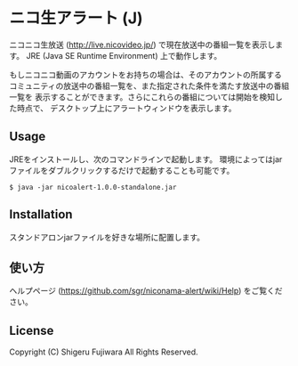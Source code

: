 # ニコ生アラート (J)

ニコニコ生放送 (http://live.nicovideo.jp/) で現在放送中の番組一覧を表示します。
JRE (Java SE Runtime Environment) 上で動作します。

もしニコニコ動画のアカウントをお持ちの場合は、そのアカウントの所属する
コミュニティの放送中の番組一覧を、また指定された条件を満たす放送中の番組一覧を
表示することができます。さらにこれらの番組については開始を検知した時点で、
デスクトップ上にアラートウィンドウを表示します。

## Usage

JREをインストールし、次のコマンドラインで起動します。
環境によってはjarファイルをダブルクリックするだけで起動することも可能です。

    $ java -jar nicoalert-1.0.0-standalone.jar

## Installation

スタンドアロンjarファイルを好きな場所に配置します。

## 使い方

ヘルプページ (https://github.com/sgr/niconama-alert/wiki/Help) をご覧ください。

## License

Copyright (C) Shigeru Fujiwara All Rights Reserved.


